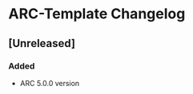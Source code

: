 <!-- Keep a Changelog guide -> https://keepachangelog.com -->

# ARC-Template Changelog

## [Unreleased]
### Added
- ARC 5.0.0 version

